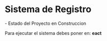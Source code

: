 <h1>Sistema de Registro</h1>
- Estado del Proyecto en Construccion

Para ejecutar el sistema debes poner en:
 **eact**
